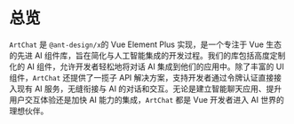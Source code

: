 # 总览

`ArtChat` 是 `@ant-design/x`的 Vue Element Plus 实现，是一个专注于 Vue 生态的先进 AI 组件库，旨在简化与人工智能集成的开发过程。我们的库包括高度定制化的 AI 组件，允许开发者轻松地将对话 AI 集成到他们的应用中。除了丰富的 UI 组件，`ArtChat` 还提供了一揽子 API 解决方案，支持开发者通过令牌认证直接接入现有 AI 服务，无缝衔接与 AI 的对话和交互。无论是建立智能聊天应用、提升用户交互体验还是加快 AI 能力的集成，`ArtChat` 都是 Vue 开发者进入 AI 世界的理想伙伴。
